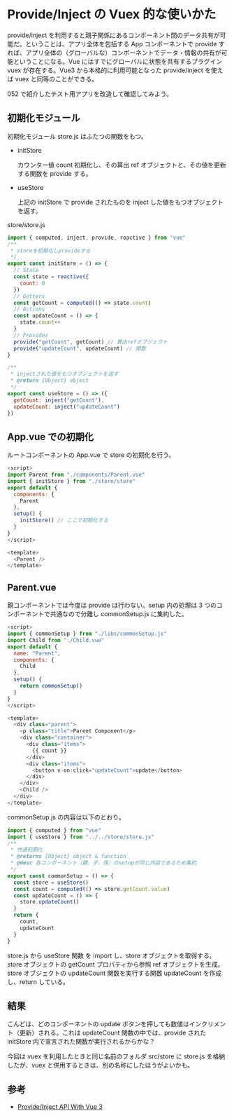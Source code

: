 # Provide/Inject の Vuex 的な使いかた

provide/inject を利用すると親子関係にあるコンポーネント間のデータ共有が可能だ。ということは、アプリ全体を包括する App コンポーネントで provide すれば、アプリ全体の（グローバルな）コンポーネントでデータ・情報の共有が可能ということになる。Vue にはすでにグローバルに状態を共有するプラグイン vuex が存在する。Vue3 から本格的に利用可能となった provide/inject を使えば vuex と同等のことができる。

052 で紹介したテスト用アプリを改造して確認してみよう。

## 初期化モジュール

初期化モジュール store.js はふたつの関数をもつ。

- initStore

  カウンター値 count 初期化し、その算出 ref オブジェクトと、その値を更新する関数を provide する。

- useStore

  上記の initStore で provide されたものを inject した値をもつオブジェクトを返す。

store/store.js

```js
import { computed, inject, provide, reactive } from "vue"
/**
 * storeを初期化しprovideする
 */
export const initStore = () => {
  // State
  const state = reactive({
    count: 0
  })
  // Getters
  const getCount = computed(() => state.count)
  // Actions
  const updateCount = () => {
    state.count++
  }
  // Provides
  provide("getCount", getCount) // 算出refオブジェクト
  provide("updateCount", updateCount) // 関数
}

/**
 * injectされた値をもつオブジェクトを返す
 * @return {Object} object
 */
export const useStore = () => ({
  getCount: inject("getCount"),
  updateCount: inject("updateCount")
})
```

## App.vue での初期化

ルートコンポーネントの App.vue で store の初期化を行う。

```js
<script>
import Parent from "./components/Parent.vue"
import { initStore } from "./store/store"
export default {
  components: {
    Parent
  },
  setup() {
    initStore() // ここで初期化する
  }
}
</script>

<template>
  <Parent />
</template>
```

## Parent.vue

親コンポーネントでは今度は provide は行わない。setup 内の処理は 3 つのコンポーネントで共通なので分離し commonSetup.js に集約した。

```js
<script>
import { commonSetup } from "./libs/commonSetup.js"
import Child from "./Child.vue"
export default {
  name: "Parent",
  components: {
    Child
  },
  setup() {
    return commonSetup()
  }
}
</script>

<template>
  <div class="parent">
    <p class="title">Parent Component</p>
    <div class="container">
      <div class="items">
        {{ count }}
      </div>
      <div class="items">
        <button v-on:click="updateCount">update</button>
      </div>
    </div>
    <Child />
  </div>
</template>
```

commonSetup.js の内容は以下のとおり。

```js
import { computed } from "vue"
import { useStore } from "../../store/store.js"
/**
 * 共通初期化
 * @returns {Object} object & function
 * @desc 各コンポーネント（親、子、孫）のsetupが同じ内容であるため集約
 */
export const commonSetup = () => {
  const store = useStore()
  const count = computed(() => store.getCount.value)
  const updateCount = () => {
    store.updateCount()
  }
  return {
    count,
    updateCount
  }
}
```

store.js から useStore 関数 を import し、store オブジェクトを取得する。store オブジェクトの getCount プロパティから参照 ref オブジェクトを生成。store オブジェクトの updateCount 関数を実行する関数 updateCount を作成し、return している。

## 結果

こんどは、どのコンポーネントの update ボタンを押しても数値はインクリメント（更新）される。これは updateCount 関数の中では、provide された initStore 内で宣言された関数が実行されるからかな？

今回は vuex を利用したときと同じ名前のフォルダ src/store に store.js を格納したが、vuex と併用するときは、別の名称にしたほうがよいかも。

## 参考

- [Provide/Inject API With Vue 3](https://www.thisdot.co/blog/provide-inject-api-with-vue-3)
